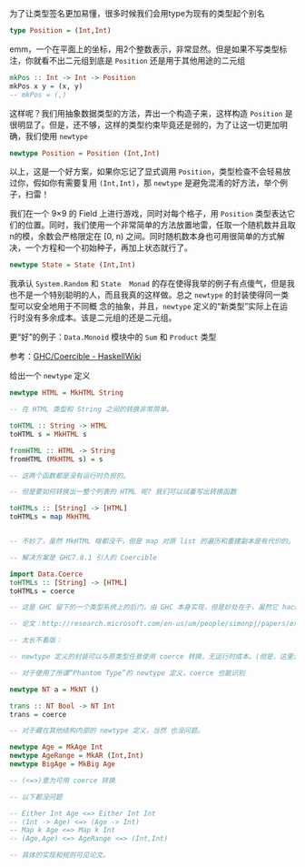 为了让类型签名更加易懂，很多时候我们会用type为现有的类型起个别名

```haskell
type Position = (Int,Int)
```

emm，一个在平面上的坐标，用2个整数表示，非常显然。但是如果不写类型标注，你就看不出二元组到底是 `Position` 还是用于其他用途的二元组

```haskell
mkPos :: Int -> Int -> Position
mkPos x y = (x, y)
-- mkPos = (,)
```

这样呢？我们用抽象数据类型的方法，弄出一个构造子来，这样构造 `Position` 是很明显了。但是，还不够，这样的类型约束毕竟还是弱的，为了让这一切更加明确，我们使用 `newtype`

```haskell
newtype Position = Position (Int,Int)
```

以上，这是一个好方案，如果你忘记了显式调用 `Position`，类型检查不会轻易放过你，假如你有需要复用 `(Int,Int)`，那 `newtype` 是避免混淆的好方法，举个例子，扫雷！

我们在一个 9×9 的 Field 上进行游戏，同时对每个格子，用 `Position` 类型表达它们的位置。同时，我们使用一个非常简单的方法放置地雷，任取一个随机数并且取n的模，余数会严格限定在 [0, n) 之间。同时随机数本身也可用很简单的方式解决，一个方程和一个初始种子，再加上状态就行了。

```haskell
newtype State = State (Int,Int)
```

我承认 `System.Random` 和 `State  Monad` 的存在使得我举的例子有点傻气，但是我也不是一个特别聪明的人，而且我真的这样做。总之 `newtype` 的封装使得同一类型可以安全地用于不同概 念的抽象，并且，`newtype` 定义的“新类型”实际上在运行时没有多余成本。该是二元组的还是二元组。

更“好”的例子：`Data.Monoid` 模块中的 `Sum` 和 `Product` 类型

参考：[GHC/Coercible - HaskellWiki](https://wiki.haskell.org/GHC/Coercible)

给出一个 `newtype` 定义

```haskell
newtype HTML = MkHTML String

-- 在 HTML 类型和 String 之间的转换非常简单。

toHTML :: String -> HTML
toHTML s = MkHTML s

fromHTML :: HTML -> String
fromHTML (MkHTML s) = s

-- 这两个函数都是没有运行时负担的。

-- 但是要如何转换出一整个列表的 HTML 呢? 我们可以试着写出转换函数

toHTMLs :: [String] -> [HTML]
toHTMLs = map MkHTML


-- 不妙了，虽然 MkHTML 啥都没干，但是 map 对原 list 的遍历和重建副本是有代价的。

-- 解决方案是 GHC7.8.1 引入的 Coercible

import Data.Coerce
toHTMLs :: [String] -> [HTML]
toHTMLs = coerce

-- 这是 GHC 留下的一个类型系统上的后门，由 GHC 本身实现，但是妙处在于，虽然它 hack 了类型系统，但是它的类型转换是安全的。

-- 论文：http://research.microsoft.com/en-us/um/people/simonpj/papers/ext-f/coercible.pdf

-- 太长不看版：

-- newtype 定义的封装可以与原类型任意使用 coerce 转换，无运行时成本。(但是，这里没有讨论带类型参数的情况)

-- 对于使用了所谓“Phantom Type”的 newtype 定义，coerce 也能识别

newtype NT a = MkNT ()

trans :: NT Bool -> NT Int
trans = coerce

-- 对于藏在其他结构内部的 newtype 定义，当然 也没问题。

newtype Age = MkAge Int
newtype AgeRange = MkAR (Int,Int)
newtype BigAge = MkBig Age

-- (<=>)意为可用 coerce 转换

-- 以下都没问题

-- Either Int Age <=> Either Int Int
-- (Int -> Age) <=> (Age -> Int)
-- Map k Age <=> Map k Int
-- (Age,Age) <=> AgeRange <=> (Int,Int)

-- 具体的实现和规则可见论文。
```